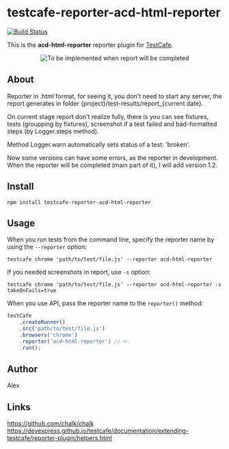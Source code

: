 # testcafe-reporter-acd-html-reporter
[![Build Status](https://travis-ci.org/Arg/testcafe-reporter-acd-html-reporter.svg)](https://travis-ci.org/Arg/testcafe-reporter-acd-html-reporter)

This is the **acd-html-reporter** reporter plugin for [TestCafe](http://devexpress.github.io/testcafe).

<p align="center">
    <img src="https://raw.github.com/Arg/testcafe-reporter-acd-html-reporter/master/media/preview.png" alt="To be implemented when report will be completed" />
</p>

## About
Reporter in .html format, for seeing it, you don't need to start any server, 
the report generates in folder {project}/test-results/report_{current date}.

On current stage report don't realize fully, there is you can see fixtures, tests (groupping by fixtures), screenshot if a test failed and bad-formatted steps (by Logger.steps method).

Method Logger.warn automatically sets status of a test: 'broken'.

Now some versions can have some errors, as the reporter in development.
When the reporter will be completed (main part of it), I will add version 1.2.

## Install

```
npm install testcafe-reporter-acd-html-reporter
```

## Usage

When you run tests from the command line, specify the reporter name by using the `--reporter` option:

```
testcafe chrome 'path/to/test/file.js' --reporter acd-html-reporter
```

If you needed screenshots in report, use `-s` option:

```
testcafe chrome 'path/to/test/file.js' --reporter acd-html-reporter -s takeOnFails=true
```

When you use API, pass the reporter name to the `reporter()` method:

```js
testCafe
    .createRunner()
    .src('path/to/test/file.js')
    .browsers('chrome')
    .reporter('acd-html-reporter') // <-
    .run();
```

## Author
 Alex

## Links
https://github.com/chalk/chalk
https://devexpress.github.io/testcafe/documentation/extending-testcafe/reporter-plugin/helpers.html